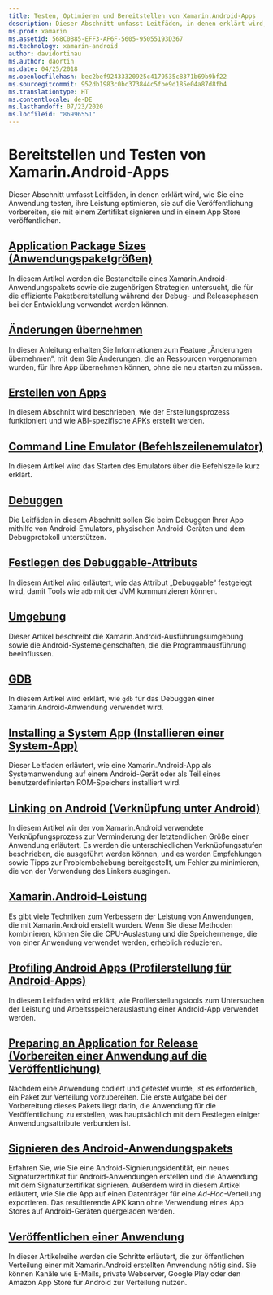 ```yaml
---
title: Testen, Optimieren und Bereitstellen von Xamarin.Android-Apps
description: Dieser Abschnitt umfasst Leitfäden, in denen erklärt wird, wie Sie eine Anwendung testen, ihre Leistung optimieren, sie auf die Veröffentlichung vorbereiten, sie mit einem Zertifikat signieren und in einem App-Store veröffentlichen.
ms.prod: xamarin
ms.assetid: 568C0B85-EFF3-AF6F-5605-95055193D367
ms.technology: xamarin-android
author: davidortinau
ms.author: daortin
ms.date: 04/25/2018
ms.openlocfilehash: bec2bef92433320925c4179535c8371b69b9bf22
ms.sourcegitcommit: 952db1983c0bc373844c5fbe9d185e04a87d8fb4
ms.translationtype: HT
ms.contentlocale: de-DE
ms.lasthandoff: 07/23/2020
ms.locfileid: "86996551"
---
```

# <a name="deployment-and-testing-of-xamarinandroid-apps"></a>Bereitstellen und Testen von Xamarin.Android-Apps

Dieser Abschnitt umfasst Leitfäden, in denen erklärt wird, wie Sie eine Anwendung testen, ihre Leistung optimieren, sie auf die Veröffentlichung vorbereiten, sie mit einem Zertifikat signieren und in einem App Store veröffentlichen.

## <a name="application-package-sizes"></a>[Application Package Sizes (Anwendungspaketgrößen)](app-package-size.md)

In diesem Artikel werden die Bestandteile eines Xamarin.Android-Anwendungspakets sowie die zugehörigen Strategien untersucht, die für die effiziente Paketbereitstellung während der Debug- und Releasephasen bei der Entwicklung verwendet werden können.

## <a name="apply-changes"></a>[Änderungen übernehmen](apply-changes.md)

In dieser Anleitung erhalten Sie Informationen zum Feature „Änderungen übernehmen“, mit dem Sie Änderungen, die an Ressourcen vorgenommen wurden, für Ihre App übernehmen können, ohne sie neu starten zu müssen.

## <a name="building-apps"></a>[Erstellen von Apps](building-apps/index.md)

In diesem Abschnitt wird beschrieben, wie der Erstellungsprozess funktioniert und wie ABI-spezifische APKs erstellt werden.

## <a name="command-line-emulator"></a>[Command Line Emulator (Befehlszeilenemulator)](command-line-emulator.md)

In diesem Artikel wird das Starten des Emulators über die Befehlszeile kurz erklärt.

## <a name="debugging"></a>[Debuggen](~/android/deploy-test/debugging/index.md)

Die Leitfäden in diesem Abschnitt sollen Sie beim Debuggen Ihrer App mithilfe von Android-Emulators, physischen Android-Geräten und dem Debugprotokoll unterstützen.

## <a name="setting-the-debuggable-attribute"></a>[Festlegen des Debuggable-Attributs](~/android/deploy-test/debuggable-attribute.md)

In diesem Artikel wird erläutert, wie das Attribut „Debuggable“ festgelegt wird, damit Tools wie `adb` mit der JVM kommunizieren können.

## <a name="environment"></a>[Umgebung](environment.md)

Dieser Artikel beschreibt die Xamarin.Android-Ausführungsumgebung sowie die Android-Systemeigenschaften, die die Programmausführung beeinflussen.

## <a name="gdb"></a>[GDB](gdb.md)

In diesem Artikel wird erklärt, wie `gdb` für das Debuggen einer Xamarin.Android-Anwendung verwendet wird.

## <a name="installing-a-system-app"></a>[Installing a System App (Installieren einer System-App)](install-system-app.md)

Dieser Leitfaden erläutert, wie eine Xamarin.Android-App als Systemanwendung auf einem Android-Gerät oder als Teil eines benutzerdefinierten ROM-Speichers installiert wird.

## <a name="linking-on-android"></a>[Linking on Android (Verknüpfung unter Android)](linker.md)

In diesem Artikel wir der von Xamarin.Android verwendete Verknüpfungsprozess zur Verminderung der letztendlichen Größe einer Anwendung erläutert. Es werden die unterschiedlichen Verknüpfungsstufen beschrieben, die ausgeführt werden können, und es werden Empfehlungen sowie Tipps zur Problembehebung bereitgestellt, um Fehler zu minimieren, die von der Verwendung des Linkers ausgingen.

## <a name="xamarinandroid-performance"></a>[Xamarin.Android-Leistung](~/android/deploy-test/performance.md)

Es gibt viele Techniken zum Verbessern der Leistung von Anwendungen, die mit Xamarin.Android erstellt wurden. Wenn Sie diese Methoden kombinieren, können Sie die CPU-Auslastung und die Speichermenge, die von einer Anwendung verwendet werden, erheblich reduzieren.

## <a name="profiling-android-apps"></a>[Profiling Android Apps (Profilerstellung für Android-Apps)](~/android/deploy-test/profiling.md)

In diesem Leitfaden wird erklärt, wie Profilerstellungstools zum Untersuchen der Leistung und Arbeitsspeicherauslastung einer Android-App verwendet werden.

## <a name="preparing-an-application-for-release"></a>[Preparing an Application for Release (Vorbereiten einer Anwendung auf die Veröffentlichung)](~/android/deploy-test/release-prep/index.md)

Nachdem eine Anwendung codiert und getestet wurde, ist es erforderlich, ein Paket zur Verteilung vorzubereiten. Die erste Aufgabe bei der Vorbereitung dieses Pakets liegt darin, die Anwendung für die Veröffentlichung zu erstellen, was hauptsächlich mit dem Festlegen einiger Anwendungsattribute verbunden ist.

## <a name="signing-the-android-application-package"></a>[Signieren des Android-Anwendungspakets](~/android/deploy-test/signing/index.md)

Erfahren Sie, wie Sie eine Android-Signierungsidentität, ein neues Signaturzertifikat für Android-Anwendungen erstellen und die Anwendung mit dem Signaturzertifikat signieren. Außerdem wird in diesem Artikel erläutert, wie Sie die App auf einen Datenträger für eine *Ad-Hoc*-Verteilung exportieren. Das resultierende APK kann ohne Verwendung eines App Stores auf Android-Geräten quergeladen werden.

## <a name="publishing-an-application"></a>[Veröffentlichen einer Anwendung](~/android/deploy-test/publishing/index.md)

In dieser Artikelreihe werden die Schritte erläutert, die zur öffentlichen Verteilung einer mit Xamarin.Android erstellten Anwendung nötig sind. Sie können Kanäle wie E-Mails, private Webserver, Google Play oder den Amazon App Store für Android zur Verteilung nutzen.
